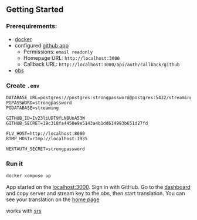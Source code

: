 ## Getting Started

### Prerequirements:

- [docker](https://www.docker.com/)
- configured [github app](https://github.com/settings/apps/new)
  - Permissions: `email readonly`
  - Homepage URL: `http://localhost:3000`
  - Callback URL: `http://localhost:3000/api/auth/callback/github`
- [obs](https://obsproject.com)

### Create `.env`

```
DATABASE_URL=postgres://postgres:strongpassword@postgres:5432/streaming
PGPASSWORD=strongpassword
PGDATABASE=streaming

GITHUB_ID=Iv23liUDT9fLNBUnA53W
GITHUB_SECRET=19c318fa4450e9e5143a4b1dd614993b651d27fd

FLV_HOST=http://localhost:8080
RTMP_HOST=rtmp://localhost:1935

NEXTAUTH_SECRET=strongpassword
```

### Run it

```bash
docker compose up
```

App started on the [localhost:3000](http://localhost:3000). Sign in with GitHub. Go to the [dashboard](http://localhost:3000/dashboard) and copy server and stream key to the obs, then start translation. You can see your translation on the [home page](http://localhost:3000)

works with [srs](https://github.com/ossrs/srs)
